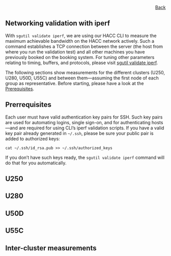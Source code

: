 <div id="readme" class="Box-body readme blob js-code-block-container">
<article class="markdown-body entry-content p-3 p-md-6" itemprop="text">
<p align="right">
<a href="https://github.com/fpgasystems/hacc/tree/main/examples">Back</a>
</p>

# Networking validation with iperf
With ```sgutil validate iperf```, we are using our HACC CLI to measure the maximum achievable bandwidth on the HACC network actively. Such a command establishes a TCP connection between the server (the host from where you run the validation test) and all other machines you have previously booked on the booking system. For tuning other parameters relating to timing, buffers, and protocols, please visit [sgutil validate iperf](../../CLI/docs/sgutil-validate.md#sgutil-validate-iperf).

The following sections show measurements for the different clusters (U250, U280, U50D, U55C) and between them—assuming the first node of each group as representative. Before starting, please have a look at the [Prerequisites](#prerrequisites).

## Prerrequisites
Each user must have valid authentication key pairs for SSH. Such key pairs are used for automating logins, single sign-on, and for authenticating hosts—and are required for using CLI’s iperf validation scripts. If you have a valid key pair already generated in ```~/.ssh```, please be sure your public pair is added to authorized keys:

```cat ~/.ssh/id_rsa.pub >> ~/.ssh/authorized_keys```

If you don’t have such keys ready, the ```sgutil validate iperf``` command will do that for you automatically.

## U250

## U280

## U50D

## U55C

## Inter-cluster measurements